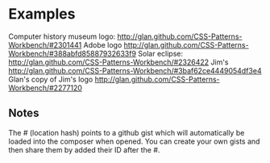 Examples
========

Computer history museum logo: http://glan.github.com/CSS-Patterns-Workbench/#2301441
Adobe logo http://glan.github.com/CSS-Patterns-Workbench/#388abfd85887932633f9
Solar eclipse: http://glan.github.com/CSS-Patterns-Workbench/#2326422
Jim's http://glan.github.com/CSS-Patterns-Workbench/#3baf62ce4449054df3e4
Glan's copy of Jim's logo http://glan.github.com/CSS-Patterns-Workbench/#2277120

Notes
-----
The # (location hash) points to a github gist which will automatically be loaded into the composer when opened. You can create your own gists and then share them by added their ID after the #.